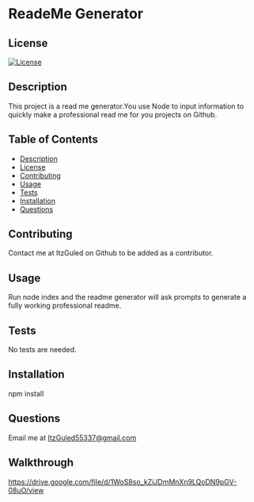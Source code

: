 # ReadeMe Generator

  ## License
  [![License](https://img.shields.io/badge/License-MIT-yellow.svg)](https://opensource.org/licenses/MIT)

  ## Description
  This project is a read me generator.You use Node to input information to quickly make a professional read me for you projects on Github.

  ## Table of Contents
  
  * [Description](#description)
  * [License](#license)
  * [Contributing](#contributing)
  * [Usage](#usage)
  * [Tests](#tests)
  * [Installation](#installation)
  * [Questions](#questions)
  
  ## Contributing
  Contact me at ItzGuled on Github to be added as a contributor.
  
  ## Usage
  Run node index and the readme generator will ask prompts to generate a fully working professional readme.

  ## Tests
  No tests are needed.

  ## Installation
  npm install

  ## Questions
  Email me at ItzGuled55337@gmail.com

  ## Walkthrough
https://drive.google.com/file/d/1WoS8so_kZiJDmMnXn9LQoDN9pGV-08uO/view
